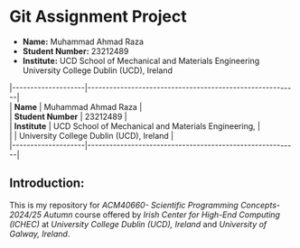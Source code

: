 # Git Assignment Project


* **Name:**		Muhammad Ahmad Raza
* **Student Number:**	23212489
* **Institute:** 	UCD School of Mechanical and Materials Engineering
	   		University College Dublin (UCD), Ireland
 
|--------------------|----------------------------------------------------------|  
| **Name**           | Muhammad Ahmad Raza                                      |  
| **Student Number** | 23212489                                                 |  
| **Institute**      | UCD School of Mechanical and Materials Engineering,      |  
|                    | University College Dublin (UCD), Ireland                 |  
|--------------------|----------------------------------------------------------|  



## Introduction:

This is my repository for *ACM40660- Scientific Programming Concepts- 2024/25 Autumn* course offered by *Irish Center for High-End Computing (ICHEC)* at *University College Dublin (UCD), Ireland* and *University of Galway, Ireland*.

